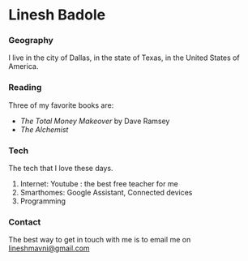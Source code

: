 # Linesh Badole

### Geography

I live in the city of Dallas, in the state of Texas, in the United States
of America.

### Reading

Three of my favorite books are:

- *The Total Money Makeover* by Dave Ramsey
- *The Alchemist* 

### Tech

The tech that I love these days.

1. Internet: Youtube : the best free teacher for me
2. Smarthomes: Google Assistant, Connected devices 
3. Programming

### Contact

The best way to get in touch with me is to email me on lineshmavni@gmail.com

